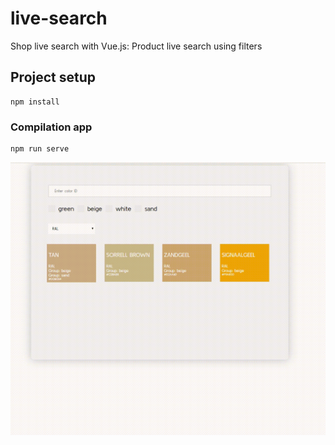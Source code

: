 # live-search
Shop live search with Vue.js: Product live search using filters
## Project setup
```
npm install
```

### Compilation app
```
npm run serve
```
![App Demo](demo.gif)